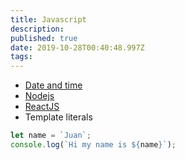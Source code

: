 ```yaml
---
title: Javascript
description: 
published: true
date: 2019-10-28T00:40:48.997Z
tags: 
---
```


* [Date and time](/javascript/datetime)
* [Nodejs](/javascript/nodejs)
* [ReactJS](/javascript/reactjs)
* Template literals

```javascript
let name = `Juan`;
console.log(`Hi my name is ${name}`);
```
